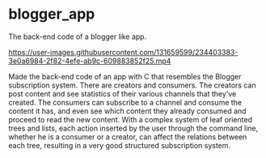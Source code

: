 # blogger_app
The back-end code of a blogger like app.

https://user-images.githubusercontent.com/131659599/234403383-3e0a6984-2f82-4efe-ab9c-609883852f25.mp4

Made the back-end code of an app with C that resembles the Blogger subscription system. There are creators and consumers. The creators can post content and see statistics of their various channels that they've created. The consumers can subscribe to a channel and consume the content it has, and even see which content they already consumed and proceed to read the new content. With a complex system of leaf oriented trees and lists, each action inserted by the user through the command line, whether he is a consumer or a creator, can affect the relations between each tree, resulting in a very good structured subscription system.
